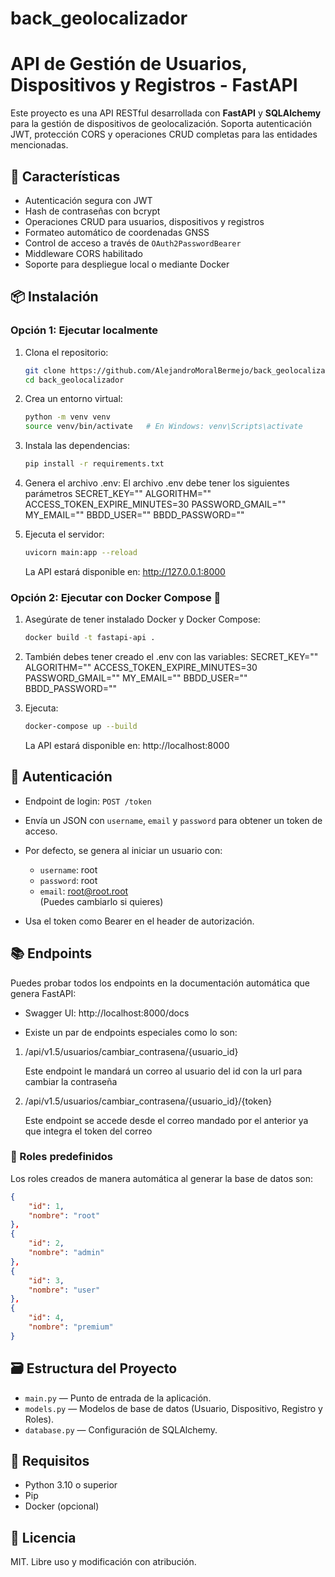 # back_geolocalizador

# API de Gestión de Usuarios, Dispositivos y Registros - FastAPI

Este proyecto es una API RESTful desarrollada con **FastAPI** y **SQLAlchemy** para la gestión de dispositivos de geolocalización. Soporta autenticación JWT, protección CORS y operaciones CRUD completas para las entidades mencionadas.

## 🚀 Características

- Autenticación segura con JWT  
- Hash de contraseñas con bcrypt  
- Operaciones CRUD para usuarios, dispositivos y registros  
- Formateo automático de coordenadas GNSS  
- Control de acceso a través de `OAuth2PasswordBearer`  
- Middleware CORS habilitado  
- Soporte para despliegue local o mediante Docker  

## 📦 Instalación

### Opción 1: Ejecutar localmente

1. Clona el repositorio:
   ```bash
   git clone https://github.com/AlejandroMoralBermejo/back_geolocalizador.git
   cd back_geolocalizador
   ```

2. Crea un entorno virtual:
   ```bash
   python -m venv venv
   source venv/bin/activate   # En Windows: venv\Scripts\activate
   ```

3. Instala las dependencias:
   ```bash
   pip install -r requirements.txt
   ```

4. Genera el archivo .env:
   El archivo .env debe tener los siguientes parámetros
   SECRET_KEY=""
   ALGORITHM=""
   ACCESS_TOKEN_EXPIRE_MINUTES=30
   PASSWORD_GMAIL=""
   MY_EMAIL=""
   BBDD_USER=""
   BBDD_PASSWORD=""

5. Ejecuta el servidor:
   ```bash
   uvicorn main:app --reload
   ```

   La API estará disponible en: http://127.0.0.1:8000

### Opción 2: Ejecutar con Docker Compose 🐳

1. Asegúrate de tener instalado Docker y Docker Compose:
   ```bash
   docker build -t fastapi-api .
   ```

2. También debes tener creado el .env con las variables:
   SECRET_KEY=""
   ALGORITHM=""
   ACCESS_TOKEN_EXPIRE_MINUTES=30
   PASSWORD_GMAIL=""
   MY_EMAIL=""
   BBDD_USER=""
   BBDD_PASSWORD=""

3. Ejecuta:
   ```bash
   docker-compose up --build
   ```

   La API estará disponible en: http://localhost:8000

## 🔐 Autenticación

- Endpoint de login: `POST /token`
- Envía un JSON con `username`, `email` y `password` para obtener un token de acceso.  
- Por defecto, se genera al iniciar un usuario con:
  - `username`: root  
  - `password`: root  
  - `email`: root@root.root  
  (Puedes cambiarlo si quieres)

- Usa el token como Bearer en el header de autorización.

## 📚 Endpoints

Puedes probar todos los endpoints en la documentación automática que genera FastAPI:

- Swagger UI: http://localhost:8000/docs

- Existe un par de endpoints especiales como lo son:

1. /api/v1.5/usuarios/cambiar_contrasena/{usuario_id}

   Este endpoint le mandará un correo al usuario del id con la url para cambiar la contraseña

2. /api/v1.5/usuarios/cambiar_contrasena/{usuario_id}/{token}

   Este endpoint se accede desde el correo mandado por el anterior ya que integra el token del correo

### 📌 Roles predefinidos

Los roles creados de manera automática al generar la base de datos son:

```json
{
    "id": 1,
    "nombre": "root"
},
{
    "id": 2,
    "nombre": "admin"
},
{
    "id": 3,
    "nombre": "user"
},
{
    "id": 4,
    "nombre": "premium"
}
```

## 🗃️ Estructura del Proyecto

- `main.py` — Punto de entrada de la aplicación.  
- `models.py` — Modelos de base de datos (Usuario, Dispositivo, Registro y Roles).  
- `database.py` — Configuración de SQLAlchemy.  

## 🧪 Requisitos

- Python 3.10 o superior  
- Pip  
- Docker (opcional)  

## 📝 Licencia

MIT. Libre uso y modificación con atribución.